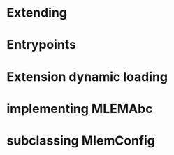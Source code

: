 # Extending


# Entrypoints

# Extension dynamic loading

# implementing MLEMAbc 

# subclassing MlemConfig
